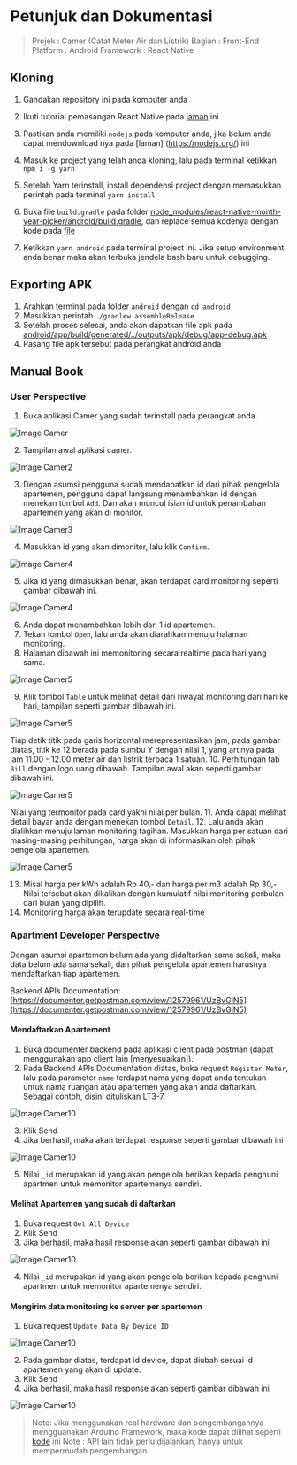 # Petunjuk dan Dokumentasi

> Projek   : Camer (Catat Meter Air dan Listrik)
> Bagian   : Front-End
> Platform  : Android
> Framework : React Native

## Kloning

1. Gandakan repository ini pada komputer anda
2. Ikuti tutorial pemasangan React Native pada [laman](https://reactnative.dev/docs/environment-setup) ini
3. Pastikan anda memiliki `nodejs` pada komputer anda, jika belum anda dapat mendownload nya pada [laman] (<https://nodejs.org/>) ini
4. Masuk ke project yang telah anda kloning, lalu pada terminal ketikkan `npm i -g yarn`
5. Setelah Yarn terinstall, install dependensi project dengan memasukkan perintah pada terminal `yarn install`
6. Buka file `build.gradle` pada folder [node_modules/react-native-month-year-picker/android/build.gradle](node_modules/react-native-month-year-picker/android/build.gradle), dan replace semua kodenya dengan kode pada [file](_debug/build.gradle)

7. Ketikkan `yarn android` pada terminal project ini. Jika setup environment anda benar maka akan terbuka jendela bash baru untuk debugging.

## Exporting APK

1. Arahkan terminal pada folder `android` dengan `cd android`
2. Masukkan perintah `./gradlew assembleRelease`
3. Setelah proses selesai, anda akan dapatkan file apk pada [android/app/build/generated/../outputs/apk/debug/app-debug.apk](android/app/build/generated/../outputs/apk/debug/app-debug.apk)
4. Pasang file apk tersebut pada perangkat android anda

## Manual Book

### User Perspective

1. Buka aplikasi Camer yang sudah terinstall pada perangkat anda.

![Image Camer](__MD__/1.PNG)

2. Tampilan awal aplikasi camer.

![Image Camer2](__MD__/2.PNG)

3. Dengan asumsi pengguna sudah mendapatkan id dari pihak pengelola apartemen, pengguna dapat langsung menambahkan id dengan menekan tombol `Add`. Dan akan muncul isian id untuk penambahan apartemen yang akan di monitor.

![Image Camer3](__MD__/3.PNG)

4. Masukkan id yang akan dimonitor, lalu klik `Confirm`.

![Image Camer4](__MD__/4.PNG)

5. Jika id yang dimasukkan benar, akan terdapat card monitoring seperti gambar dibawah ini.

![Image Camer4](__MD__/5.PNG)

6. Anda dapat menambahkan lebih dari 1 id apartemen.
7. Tekan tombol `Open`, lalu anda akan diarahkan menuju halaman monitoring.
8. Halaman dibawah ini memonitoring secara realtime pada hari yang sama.

![Image Camer5](__MD__/6.PNG)

9. Klik tombol `Table` untuk melihat detail dari riwayat monitoring dari hari ke hari, tampilan seperti gambar dibawah ini.

![Image Camer5](__MD__/7.PNG)

Tiap detik titik pada garis horizontal merepresentasikan jam, pada gambar diatas, titik ke 12 berada pada sumbu Y dengan nilai 1, yang artinya pada jam 11.00 - 12.00 meter air dan listrik terbaca 1 satuan.
10. Perhitungan tab `Bill` dengan logo uang dibawah. Tampilan awal akan seperti gambar dibawah ini.

![Image Camer5](__MD__/8.PNG)

Nilai yang termonitor pada card yakni nilai per bulan.
11. Anda dapat melihat detail bayar anda dengan menekan tombol `Detail`.
12. Lalu anda akan dialihkan menuju laman monitoring tagihan. Masukkan harga per satuan dari masing-masing perhitungan, harga akan di informasikan oleh pihak pengelola apartemen.

![Image Camer5](__MD__/9.PNG)

13. Misal harga per kWh adalah Rp 40,- dan harga per m3 adalah Rp 30,-. Nilai tersebut akan dikalikan dengan kumulatif nilai monitoring perbulan dari bulan yang dipilih.
14. Monitoring harga akan terupdate secara real-time

### Apartment Developer Perspective

Dengan asumsi apartemen belum ada yang didaftarkan sama sekali, maka data belum ada sama sekali, dan pihak pengelola apartemen harusnya mendaftarkan tiap apartemen.

Backend APIs Documentation: [https://documenter.getpostman.com/view/12579961/UzBvGiN5](https://documenter.getpostman.com/view/12579961/UzBvGiN5)

#### Mendaftarkan Apartement

1. Buka documenter backend pada aplikasi client pada postman (dapat menggunakan app client lain [menyesuaikan]).
2. Pada Backend APIs Documentation diatas, buka request `Register Meter`, lalu pada parameter `name` terdapat nama yang dapat anda tentukan untuk nama ruangan atau apartemen yang akan anda daftarkan. Sebagai contoh, disini dituliskan LT3-7.

![Image Camer10](__MD__/10.PNG)

3. Klik Send
4. Jika berhasil, maka akan terdapat response seperti gambar dibawah ini

![Image Camer10](__MD__/11.PNG)

5. Nilai `_id` merupakan id yang akan pengelola berikan kepada penghuni apartmen untuk memonitor apartemenya sendiri.

#### Melihat Apartemen yang sudah di daftarkan

1. Buka request `Get All Device`
2. Klik Send
3. Jika berhasil, maka hasil response akan seperti gambar dibawah ini

![Image Camer10](__MD__/12.PNG)

4. Nilai `_id` merupakan id yang akan pengelola berikan kepada penghuni apartmen untuk memonitor apartemenya sendiri.

#### Mengirim data monitoring ke server per apartemen

1. Buka request `Update Data By Device ID`

![Image Camer10](__MD__/13.PNG)

2. Pada gambar diatas, terdapat id device, dapat diubah sesuai id apartemen yang akan di update.
3. Klik Send
4. Jika berhasil, maka hasil response akan seperti gambar dibawah ini

![Image Camer10](__MD__/14.PNG)

> Note: Jika menggunakan real hardware dan pengembangannya mengguanakan Arduino Framework, maka kode dapat dilihat seperti [kode](__MD__/main.cpp) ini
> Note : API lain tidak perlu dijalankan, hanya untuk mempermudah pengembangan.
